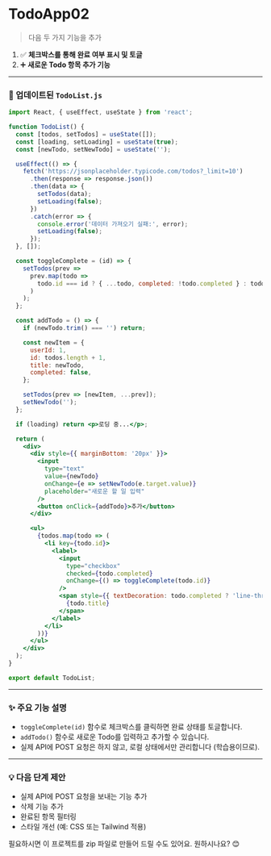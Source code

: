 # TodoApp02  
> 다음 두 가지 기능을 추가 

1. ✅ **체크박스를 통해 완료 여부 표시 및 토글**
2. ➕ **새로운 Todo 항목 추가 기능**

---

### 🔧 업데이트된 `TodoList.js`

```jsx
import React, { useEffect, useState } from 'react';

function TodoList() {
  const [todos, setTodos] = useState([]);
  const [loading, setLoading] = useState(true);
  const [newTodo, setNewTodo] = useState('');

  useEffect(() => {
    fetch('https://jsonplaceholder.typicode.com/todos?_limit=10')
      .then(response => response.json())
      .then(data => {
        setTodos(data);
        setLoading(false);
      })
      .catch(error => {
        console.error('데이터 가져오기 실패:', error);
        setLoading(false);
      });
  }, []);

  const toggleComplete = (id) => {
    setTodos(prev =>
      prev.map(todo =>
        todo.id === id ? { ...todo, completed: !todo.completed } : todo
      )
    );
  };

  const addTodo = () => {
    if (newTodo.trim() === '') return;

    const newItem = {
      userId: 1,
      id: todos.length + 1,
      title: newTodo,
      completed: false,
    };

    setTodos(prev => [newItem, ...prev]);
    setNewTodo('');
  };

  if (loading) return <p>로딩 중...</p>;

  return (
    <div>
      <div style={{ marginBottom: '20px' }}>
        <input
          type="text"
          value={newTodo}
          onChange={e => setNewTodo(e.target.value)}
          placeholder="새로운 할 일 입력"
        />
        <button onClick={addTodo}>추가</button>
      </div>

      <ul>
        {todos.map(todo => (
          <li key={todo.id}>
            <label>
              <input
                type="checkbox"
                checked={todo.completed}
                onChange={() => toggleComplete(todo.id)}
              />
              <span style={{ textDecoration: todo.completed ? 'line-through' : 'none' }}>
                {todo.title}
              </span>
            </label>
          </li>
        ))}
      </ul>
    </div>
  );
}

export default TodoList;
```

---

### ✨ 주요 기능 설명

- `toggleComplete(id)` 함수로 체크박스를 클릭하면 완료 상태를 토글합니다.
- `addTodo()` 함수로 새로운 Todo를 입력하고 추가할 수 있습니다.
- 실제 API에 POST 요청은 하지 않고, 로컬 상태에서만 관리합니다 (학습용이므로).

---

### 💡 다음 단계 제안

- 실제 API에 POST 요청을 보내는 기능 추가
- 삭제 기능 추가
- 완료된 항목 필터링
- 스타일 개선 (예: CSS 또는 Tailwind 적용)

필요하시면 이 프로젝트를 zip 파일로 만들어 드릴 수도 있어요. 원하시나요? 😊
